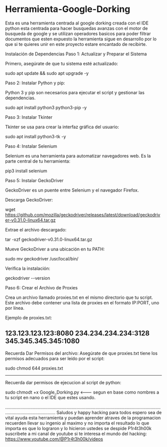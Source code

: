 # Herramienta-Google-Dorking
Esta es una herramienta centrada al google dorking creada con el IDE python esta centrada para hacer busquedas avanzas con el motor de busqueda de google y se utilizan operadores basicos para poder filtrar documentos que esten expuesto la herramienta sigue en desarrollo por lo que si te quieres unir en este proyecto estare encantado de recibirte.

Instalación de Dependencias
Paso 1: Actualizar y Preparar el Sistema

Primero, asegúrate de que tu sistema esté actualizado:

sudo apt update && sudo apt upgrade -y

Paso 2: Instalar Python y pip:

Python 3 y pip son necesarios para ejecutar el script y gestionar las dependencias.

sudo apt install python3 python3-pip -y

Paso 3: Instalar Tkinter

Tkinter se usa para crear la interfaz gráfica del usuario:

sudo apt install python3-tk -y

Paso 4: Instalar Selenium

Selenium es una herramienta para automatizar navegadores web. Es la parte central de tu herramienta:

pip3 install selenium

Paso 5: Instalar GeckoDriver

GeckoDriver es un puente entre Selenium y el navegador Firefox.

Descarga GeckoDriver:

wget https://github.com/mozilla/geckodriver/releases/latest/download/geckodriver-v0.31.0-linux64.tar.gz

Extrae el archivo descargado:

tar -xzf geckodriver-v0.31.0-linux64.tar.gz

Mueve GeckoDriver a una ubicación en tu PATH:

sudo mv geckodriver /usr/local/bin/

Verifica la instalación:

geckodriver --version

Paso 6: Crear el Archivo de Proxies

Crea un archivo llamado proxies.txt en el mismo directorio que tu script. Este archivo debe contener una lista de proxies en el formato IP:PORT, uno por línea.

Ejemplo de proxies.txt:

123.123.123.123:8080
234.234.234.234:3128
345.345.345.345:1080
------------------------------------------------------------------------------------------------------------------------------------------------------------------
Recuerda Dar Permisos del archivo:
Asegúrate de que proxies.txt tiene los permisos adecuados para ser leído por el script:

sudo chmod 644 proxies.txt

-------------------------------------------------------------------------------------------------------------------------------------------------------------------
Recuerda dar permisos de ejecucion al script de python:

sudo chmodt +x Google_Dorking.py <--- segun en base como nombres a tu script en nano o el IDE que estes usando.

....................................................................................................................................................................
Saludos y happy hacking para todos espero sea de vital ayuda esta herramienta y puedan aprender atraves de la programacion
recuerden llevar su ingenio al maximo y no importa el resultado lo que importa es que lo lograron y lo hicieron ustedes se 
despide P1r4t3h00k suscribete a mi canal de youtube si te interesa el mundo del hacking: https://www.youtube.com/@P1r4t3h00k/videos

